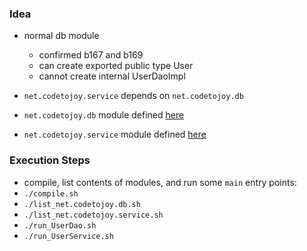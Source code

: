 
### Idea

* normal db module
    * confirmed b167 and b169
    * can create exported public type User
    * cannot create internal UserDaoImpl

* `net.codetojoy.service` depends on `net.codetojoy.db`
* `net.codetojoy.db` module defined [here](https://github.com/codetojoy/easter_eggs_for_java_9/blob/master/egg_02_Basic_Dependency/src/net.codetojoy.db/module-info.java)
* `net.codetojoy.service` module defined [here](https://github.com/codetojoy/easter_eggs_for_java_9/blob/master/egg_02_Basic_Dependency/src/net.codetojoy.service/module-info.java)

### Execution Steps

* compile, list contents of modules, and run some `main` entry points:
* `./compile.sh`
* `./list_net.codetojoy.db.sh`
* `./list_net.codetojoy.service.sh`
* `./run_UserDao.sh`
* `./run_UserService.sh`
